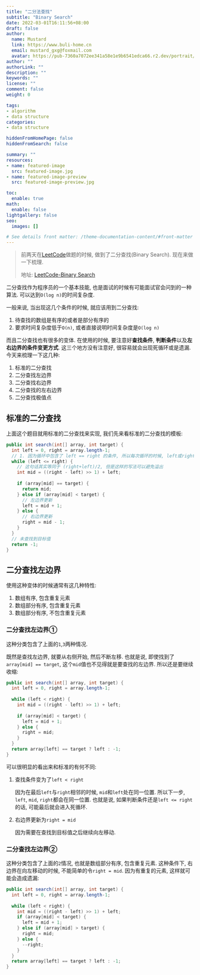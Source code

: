 ```yaml
---
title: "二分法查找"
subtitle: "Binary Search"
date: 2022-03-01T16:11:56+08:00
draft: false
author:
  name: Mustard	
  link: https://www.buli-home.cn
  email: mustard_gxg@foxmail.com
  avatar: https://pub-7360a7072ee341a58e1e9b6541edca66.r2.dev/portrait/mustard.png
author: ""
authorLink: ""
description: ""
keywords: ""
license: ""
comment: false
weight: 0

tags:
- algorithm
- data structure
categories:
- data structure

hiddenFromHomePage: false
hiddenFromSearch: false

summary: ""
resources:
- name: featured-image
  src: featured-image.jpg
- name: featured-image-preview
  src: featured-image-preview.jpg

toc:
  enable: true
math:
  enable: false
lightgallery: false
seo:
  images: []

# See details front matter: /theme-documentation-content/#front-matter
---
```


<!--more-->



> 前两天在[LeetCode](https://leetcode-cn.com/)做题的时候, 做到了二分查找(Binary Search). 现在来做一下梳理. 
>
> 地址: [LeetCode-Binary Search](https://leetcode-cn.com/problems/binary-search/)



二分查找作为程序员的一个基本技能, 也是面试的时候有可能面试官会问到的一种算法. 可以达到`O(log n)`的时间复杂度. 

一般来说, 当出现这几个条件的时候, 就应该用到二分查找: 

1. 待查找的数组是有序的或者是部分有序的
2. 要求时间复杂度低于`O(n)`, 或者直接说明时间复杂度是`O(log n)`



而且二分查找也有很多的变体. 在使用的时候, 要注意好**查找条件**, **判断条件**以及**左右边界的条件变更方式**. 这三个地方没有注意好, 很容易就会出现死循环或是遗漏. 今天来梳理一下这几种: 

1. 标准的二分查找
2. 二分查找左边界
3. 二分查找右边界
4. 二分查找的左右边界
5. 二分查找极值点



## 标准的二分查找

上面这个题目就用标准的二分查找来实现, 我们先来看标准的二分查找的模板: 

```java
public int search(int[] array, int target) {
  int left = 0, right = array.length-1;
  // 1. 因为循环中包含了 left == right 的条件, 所以每次循环的时候, left或right都要有变化
  while (left <= right) {
    // 这句话其实等同于 (right+left)/2, 但是这样的写法可以避免溢出
    int mid = ((right - left) >> 1) + left;
    
    if (array[mid] == target) {
      return mid;
    } else if (array[mid] < target) {
      // 左边界更新
      left = mid + 1;
    } else {
      // 右边界更新
      right = mid - 1;
    }
  }
  // 未查找到目标值
  return -1;
}
```



## 二分查找左边界

使用这种变体的时候通常有这几种特性: 

1. 数组有序, 包含重复元素
2. 数组部分有序, 包含重复元素
3. 数组部分有序, 不包含重复元素



### 二分查找左边界①

这种分类包含了上面的`1`,`3`两种情况. 

既然是查找左边界, 就要从右侧开始, 然后不断左移. 也就是说, 即使找到了`array[mid] == target`, 这个`mid`值也不见得就是要查找的左边界. 所以还是要继续收缩:

```java
public int search(int[] array, int target) {
  int left = 0, right = array.length-1;
  
  while (left < right) {
    int mid = ((right - left) >> 1) + left;
				
    if (array[mid] < target) {
      left = mid + 1;
    } else {
      right = mid;
    }
  }
  return array[left] == target ? left : -1;
}
```

可以很明显的看出来和标准的有何不同: 

1. 查找条件变为了`left < right`

   因为在最后`left`与`right`相邻的时候, `mid`和`left`处在同一位置. 所以下一步, `left`, `mid`, `right`都会在同一位置. 也就是说, 如果判断条件还是`left <= right`的话, 可能最后就会进入死循环. 

2. 右边界更新为`right = mid`

   因为需要在查找到目标值之后继续向左移动. 



### 二分查找左边界②

这种分类包含了上面的`2`情况, 也就是数组部分有序, 包含重复元素. 这种条件下, 右边界在向左移动的时候, 不能简单的令`right = mid`. 因为有重复的元素, 这样就可能会造成遗漏: 

```java
public int search(int[] array, int target) {
  int left = 0, right = array.length-1;
  
  while (left < right) {
    int mid = ((right - left) >> 1) + left;
    if (array[mid] < target) {
      left = mid + 1;
    } else if (array[mid] > target) {
      right = mid;
    } else {
      --right;
    }
  }
  return array[left] == target ? left : -1;
}
```





